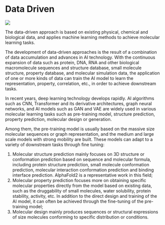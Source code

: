 # Data Driven

<a href="https://gitee.com/mindspore/docs/blob/r2.0.0-alpha/docs/mindsponge/docs/source_en/intro/data_driven.md" target="_blank"><img src="https://mindspore-website.obs.cn-north-4.myhuaweicloud.com/website-images/r2.0.0-alpha/resource/_static/logo_source_en.png"></a>

The data-driven approach is based on existing physical, chemical and biological data, and applies machine learning methods to achieve molecular learning tasks.

The development of data-driven approaches is the result of a combination of data accumulation and advances in AI technology. With the continuous expansion of data such as protein, DNA, RNA and other biological macromolecule sequences and structure database, small molecule structure, property database, and molecular simulation data, the application of one or more kinds of data can train the AI model to learn the representation, property, correlation, etc., in order to achieve downstream tasks.

In recent years, deep learning technology develops rapidly. AI algorithms such as CNN, Transformer and its derivative architectures, graph neural networks, and AI models such as GAN and VAE are widely used in various molecular learning tasks such as pre-training model, structure prediction, property prediction, molecular design or generation.

Among them, the pre-training model is usually based on the massive size molecular sequences or graph representation, and the medium and large scale models with strong mobility are built. These models can adapt to a variety of downstream tasks through fine tuning:

1. Molecular structure prediction mainly focuses on 3D structure or conformation prediction based on sequence and molecular formula, including protein structure prediction, small molecule conformation prediction, molecular interaction conformation prediction and binding interface prediction. AlphaFold2 is a representative work in this field;
2. Molecular property prediction focuses more on obtaining specific molecular properties directly from the model based on existing data, such as the druggability of small molecules, water solubility, protein stability, activity, etc. In addition to the direct design and training of the AI model, it can often be achieved through the fine-tuning of the pre-training model;
3. Molecular design mainly produces sequences or structural expressions of size molecules conforming to specific distribution or conditions.